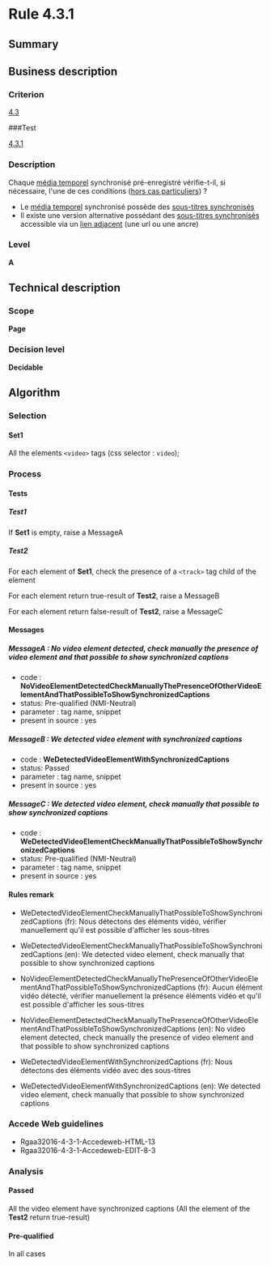 # Rule 4.3.1

## Summary

## Business description

### Criterion

[4.3](http://references.modernisation.gouv.fr/rgaa/criteres.html#crit-4-3)

###Test

[4.3.1](http://references.modernisation.gouv.fr/rgaa/criteres.html#test-4-3-1)

### Description

Chaque <a href="http://references.modernisation.gouv.fr/rgaa/glossaire.html#mdia-temporel-type-son-vido-et-synchronis">m&eacute;dia temporel</a> synchronis&eacute; pr&eacute;-enregistr&eacute; v&eacute;rifie-t-il, si n&eacute;cessaire, l'une de ces conditions (<a href="http://references.modernisation.gouv.fr/rgaa/cas-particuliers.html#cp-4-1,4-2,4-3,4-5,4-7,4-9,4-11,4-13" title="Cas particuliers pour le crit&egrave;re 4.3">hors cas particuliers</a>) ? 
 
 * Le <a href="http://references.modernisation.gouv.fr/rgaa/glossaire.html#transcription-textuelle-media-temporel">m&eacute;dia temporel</a> synchronis&eacute; poss&egrave;de des <a href="http://references.modernisation.gouv.fr/rgaa/glossaire.html#soustitres-synchroniss-objet-multimdia">sous-titres synchronis&eacute;s</a> 
 * Il existe une version alternative poss&eacute;dant des <a href="http://references.modernisation.gouv.fr/rgaa/glossaire.html#soustitres-synchroniss-objet-multimdia">sous-titres synchronis&eacute;s</a> accessible via un <a href="http://references.modernisation.gouv.fr/rgaa/glossaire.html#lien-adjacent">lien adjacent</a> (une url ou une ancre) 


### Level

**A**

## Technical description

### Scope

**Page**

### Decision level

**Decidable**

## Algorithm

### Selection

#### Set1

All the elements `<video>` tags (css selector : `video`);

### Process

#### Tests

##### Test1

If **Set1** is empty, raise a MessageA

##### Test2

For each element of **Set1**, check the presence of a `<track>` tag child of the element

For each element return true-result of **Test2**, raise a MessageB

For each element return false-result of **Test2**, raise a MessageC

#### Messages

##### MessageA : No video element detected, check manually the presence of video element and that possible to show synchronized captions

-    code : **NoVideoElementDetectedCheckManuallyThePresenceOfOtherVideoElementAndThatPossibleToShowSynchronizedCaptions** 
-    status: Pre-qualified (NMI-Neutral)
-    parameter : tag name, snippet
-    present in source : yes

##### MessageB : We detected video element with synchronized captions

-    code : **WeDetectedVideoElementWithSynchronizedCaptions** 
-    status: Passed
-    parameter : tag name, snippet
-    present in source : yes

##### MessageC : We detected video element, check manually that possible to show synchronized captions

-    code : **WeDetectedVideoElementCheckManuallyThatPossibleToShowSynchronizedCaptions** 
-    status: Pre-qualified (NMI-Neutral)
-    parameter : tag name, snippet
-    present in source : yes

#### Rules remark

 * WeDetectedVideoElementCheckManuallyThatPossibleToShowSynchronizedCaptions (fr): Nous d&eacute;tectons des &eacute;l&eacute;ments vid&eacute;o, v&eacute;rifier manuellement qu'il est possible d'afficher les sous-titres
 * WeDetectedVideoElementCheckManuallyThatPossibleToShowSynchronizedCaptions (en): We detected video element, check manually that possible to show synchronized captions

 * NoVideoElementDetectedCheckManuallyThePresenceOfOtherVideoElementAndThatPossibleToShowSynchronizedCaptions (fr): Aucun &eacute;l&eacute;ment vid&eacute;o d&eacute;tect&eacute;, v&eacute;rifier manuellement la pr&eacute;sence &eacute;l&eacute;ments vid&eacute;o et qu'il est possible d'afficher les sous-titres
 * NoVideoElementDetectedCheckManuallyThePresenceOfOtherVideoElementAndThatPossibleToShowSynchronizedCaptions (en): No video element detected, check manually the presence of video element and that possible to show synchronized captions

 * WeDetectedVideoElementWithSynchronizedCaptions (fr): Nous d&eacute;tectons des &eacute;l&eacute;ments vid&eacute;o avec des sous-titres
 * WeDetectedVideoElementWithSynchronizedCaptions (en): We detected video element, check manually that possible to show synchronized captions

### Accede Web guidelines

 * Rgaa32016-4-3-1-Accedeweb-HTML-13
 * Rgaa32016-4-3-1-Accedeweb-EDIT-8-3

### Analysis

#### Passed

All the video element have synchronized captions (All the element of the **Test2** return true-result)

#### Pre-qualified

In all cases
